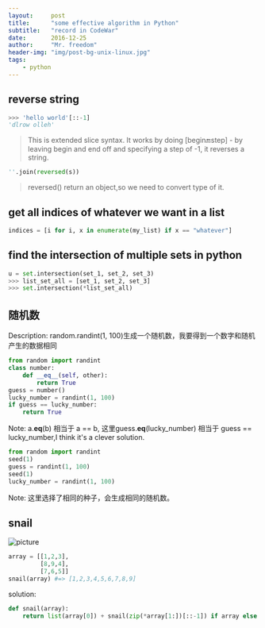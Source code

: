 ```yaml
---
layout:     post
title:      "some effective algorithm in Python"
subtitle:   "record in CodeWar"
date:       2016-12-25
author:     "Mr. freedom"
header-img: "img/post-bg-unix-linux.jpg"
tags:
    - python
---
```


## reverse string

```python
>>> 'hello world'[::-1]
'dlrow olleh'
```

> This is extended slice syntax. It works by doing [begin:end:step] - by leaving begin and end off and specifying a step of -1, it reverses a string.

```python
''.join(reversed(s))
```

> reversed() return an object,so we need to convert type of it.

## get all indices of whatever we want in a list

```python
indices = [i for i, x in enumerate(my_list) if x == "whatever"]
```

## find the intersection of multiple sets in python

```python
u = set.intersection(set_1, set_2, set_3)
>>> list_set_all = [set_1, set_2, set_3]
>>> set.intersection(*list_set_all)
``` 

## 随机数

Description: random.randint(1, 100)生成一个随机数，我要得到一个数字和随机产生的数据相同

```python
from random import randint
class number:
	def __eq__(self, other):
		return True
guess = number()
lucky_number = randint(1, 100)
if guess == lucky_number:
	return True
```

Note: a.__eq__(b) 相当于 a == b, 这里guess.__eq__(lucky_number) 相当于 guess == lucky_number,I think it's a clever solution.

```python
from random import randint
seed(1)
guess = randint(1, 100)
seed(1)
lucky_number = randint(1, 100)
```
Note: 这里选择了相同的种子，会生成相同的随机数。

## snail

![picture](http://www.haan.lu/files/2513/8347/2456/snail.png)

```python
array = [[1,2,3],
         [8,9,4],
         [7,6,5]]
snail(array) #=> [1,2,3,4,5,6,7,8,9]
```

solution:  

```python
def snail(array):
    return list(array[0]) + snail(zip(*array[1:])[::-1]) if array else []
```
